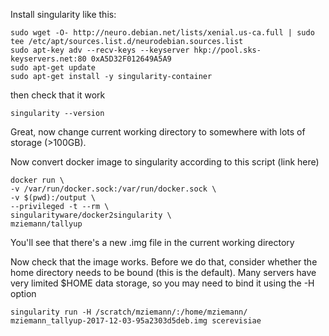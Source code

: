 Install singularity like this:

```
sudo wget -O- http://neuro.debian.net/lists/xenial.us-ca.full | sudo tee /etc/apt/sources.list.d/neurodebian.sources.list
sudo apt-key adv --recv-keys --keyserver hkp://pool.sks-keyservers.net:80 0xA5D32F012649A5A9
sudo apt-get update
sudo apt-get install -y singularity-container
```
then check that it work
```
singularity --version
```

Great, now change current working directory to somewhere with lots of storage (>100GB).

Now convert docker image to singularity according to this script (link here)

```
docker run \
-v /var/run/docker.sock:/var/run/docker.sock \
-v $(pwd):/output \
--privileged -t --rm \
singularityware/docker2singularity \
mziemann/tallyup
```
You'll see that there's a new .img file in the current working directory

Now check that the image works. Before we do that, consider whether the home directory needs to be bound (this is the default). Many servers have very limited $HOME data storage, so you may need to bind it using the -H option

```
singularity run -H /scratch/mziemann/:/home/mziemann/ mziemann_tallyup-2017-12-03-95a2303d5deb.img scerevisiae
```
